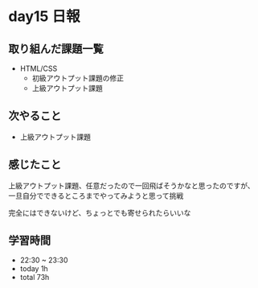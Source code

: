 # day15 日報
## 取り組んだ課題一覧
- HTML/CSS
  - 初級アウトプット課題の修正
  - 上級アウトプット課題

## 次やること
- 上級アウトプット課題

## 感じたこと
上級アウトプット課題、任意だったので一回飛ばそうかなと思ったのですが、
一旦自分でできるところまでやってみようと思って挑戦

完全にはできないけど、ちょっとでも寄せられたらいいな

## 学習時間
- 22:30 ~ 23:30
- today 1h
- total 73h

